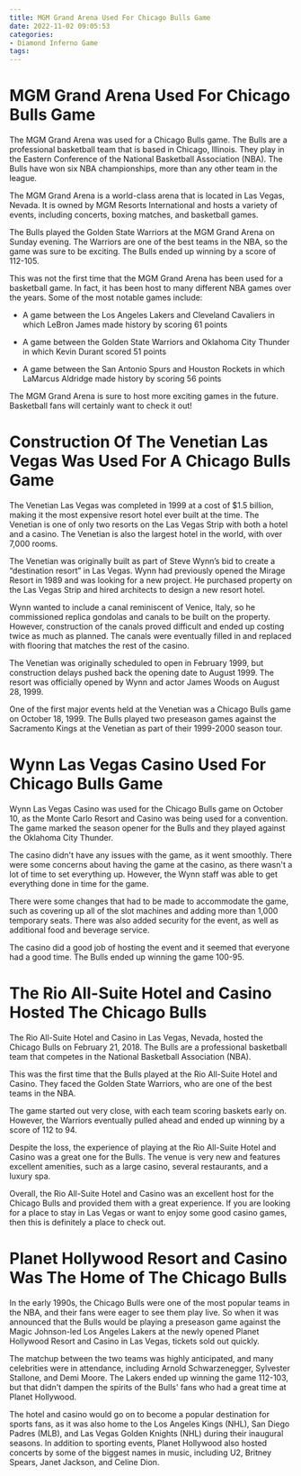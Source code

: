 ```yaml
---
title: MGM Grand Arena Used For Chicago Bulls Game
date: 2022-11-02 09:05:53
categories:
- Diamond Inferno Game
tags:
---
```



#  MGM Grand Arena Used For Chicago Bulls Game

The MGM Grand Arena was used for a Chicago Bulls game. The Bulls are a professional basketball team that is based in Chicago, Illinois. They play in the Eastern Conference of the National Basketball Association (NBA). The Bulls have won six NBA championships, more than any other team in the league.

The MGM Grand Arena is a world-class arena that is located in Las Vegas, Nevada. It is owned by MGM Resorts International and hosts a variety of events, including concerts, boxing matches, and basketball games.

The Bulls played the Golden State Warriors at the MGM Grand Arena on Sunday evening. The Warriors are one of the best teams in the NBA, so the game was sure to be exciting. The Bulls ended up winning by a score of 112-105.

This was not the first time that the MGM Grand Arena has been used for a basketball game. In fact, it has been host to many different NBA games over the years. Some of the most notable games include:

- A game between the Los Angeles Lakers and Cleveland Cavaliers in which LeBron James made history by scoring 61 points

- A game between the Golden State Warriors and Oklahoma City Thunder in which Kevin Durant scored 51 points

- A game between the San Antonio Spurs and Houston Rockets in which LaMarcus Aldridge made history by scoring 56 points

The MGM Grand Arena is sure to host more exciting games in the future. Basketball fans will certainly want to check it out!

#  Construction Of The Venetian Las Vegas Was Used For A Chicago Bulls Game

The Venetian Las Vegas was completed in 1999 at a cost of $1.5 billion, making it the most expensive resort hotel ever built at the time. The Venetian is one of only two resorts on the Las Vegas Strip with both a hotel and a casino. The Venetian is also the largest hotel in the world, with over 7,000 rooms.

The Venetian was originally built as part of Steve Wynn’s bid to create a “destination resort” in Las Vegas. Wynn had previously opened the Mirage Resort in 1989 and was looking for a new project. He purchased property on the Las Vegas Strip and hired architects to design a new resort hotel.

Wynn wanted to include a canal reminiscent of Venice, Italy, so he commissioned replica gondolas and canals to be built on the property. However, construction of the canals proved difficult and ended up costing twice as much as planned. The canals were eventually filled in and replaced with flooring that matches the rest of the casino.

The Venetian was originally scheduled to open in February 1999, but construction delays pushed back the opening date to August 1999. The resort was officially opened by Wynn and actor James Woods on August 28, 1999.

One of the first major events held at the Venetian was a Chicago Bulls game on October 18, 1999. The Bulls played two preseason games against the Sacramento Kings at the Venetian as part of their 1999-2000 season tour.

#  Wynn Las Vegas Casino Used For Chicago Bulls Game

Wynn Las Vegas Casino was used for the Chicago Bulls game on October 10, as the Monte Carlo Resort and Casino was being used for a convention. The game marked the season opener for the Bulls and they played against the Oklahoma City Thunder.

The casino didn't have any issues with the game, as it went smoothly. There were some concerns about having the game at the casino, as there wasn't a lot of time to set everything up. However, the Wynn staff was able to get everything done in time for the game.

There were some changes that had to be made to accommodate the game, such as covering up all of the slot machines and adding more than 1,000 temporary seats. There was also added security for the event, as well as additional food and beverage service.

The casino did a good job of hosting the event and it seemed that everyone had a good time. The Bulls ended up winning the game 100-95.

#  The Rio All-Suite Hotel and Casino Hosted The Chicago Bulls

The Rio All-Suite Hotel and Casino in Las Vegas, Nevada, hosted the Chicago Bulls on February 21, 2018. The Bulls are a professional basketball team that competes in the National Basketball Association (NBA).

This was the first time that the Bulls played at the Rio All-Suite Hotel and Casino. They faced the Golden State Warriors, who are one of the best teams in the NBA.

The game started out very close, with each team scoring baskets early on. However, the Warriors eventually pulled ahead and ended up winning by a score of 112 to 94.

Despite the loss, the experience of playing at the Rio All-Suite Hotel and Casino was a great one for the Bulls. The venue is very new and features excellent amenities, such as a large casino, several restaurants, and a luxury spa.

Overall, the Rio All-Suite Hotel and Casino was an excellent host for the Chicago Bulls and provided them with a great experience. If you are looking for a place to stay in Las Vegas or want to enjoy some good casino games, then this is definitely a place to check out.

#  Planet Hollywood Resort and Casino Was The Home of The Chicago Bulls

In the early 1990s, the Chicago Bulls were one of the most popular teams in the NBA, and their fans were eager to see them play live. So when it was announced that the Bulls would be playing a preseason game against the Magic Johnson-led Los Angeles Lakers at the newly opened Planet Hollywood Resort and Casino in Las Vegas, tickets sold out quickly.

The matchup between the two teams was highly anticipated, and many celebrities were in attendance, including Arnold Schwarzenegger, Sylvester Stallone, and Demi Moore. The Lakers ended up winning the game 112-103, but that didn't dampen the spirits of the Bulls' fans who had a great time at Planet Hollywood.

The hotel and casino would go on to become a popular destination for sports fans, as it was also home to the Los Angeles Kings (NHL), San Diego Padres (MLB), and Las Vegas Golden Knights (NHL) during their inaugural seasons. In addition to sporting events, Planet Hollywood also hosted concerts by some of the biggest names in music, including U2, Britney Spears, Janet Jackson, and Celine Dion.